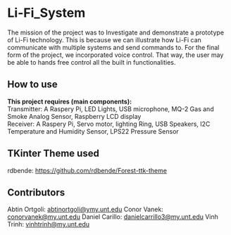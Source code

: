 # Li-Fi_System

The mission of the project was to Investigate and demonstrate a prototype of Li-Fi technology. This is because we can illustrate how Li-Fi can communicate with multiple systems and send commands to. For the final form of the project, we incorporated voice control. That way, the user may be able to hands free control all the built in functionalities.

## How to use

**This project requires (main components):** <br>
      Transmitter: A Raspery Pi, LED Lights, USB microphone, MQ-2 Gas and Smoke Analog Sensor, Raspberry LCD display <br>
      Receiver:    A Raspery Pi, Servo motor, lighting Ring, USB Speakers, I2C Temperature and Humidity Sensor, LPS22 Pressure Sensor <br>

## TKinter Theme used

rdbende: https://github.com/rdbende/Forest-ttk-theme

## Contributors

Abtin Ortgoli:  abtinortgoli@ymy.unt.edu
Conor Vanek:    conorvanek@my.unt.edu
Daniel Carillo: danielcarrillo3@my.unt.edu
Vinh Trinh:     vinhtrinh@my.unt.edu
